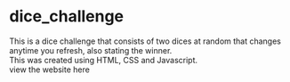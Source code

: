 # dice_challenge
This is a dice challenge that consists of two dices at random that changes anytime you refresh, also stating the winner.
<br>
This was created using HTML, CSS and Javascript.
<br>
view the website here
